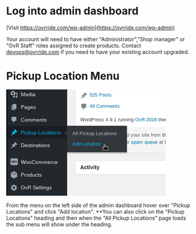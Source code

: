 <!-- TITLE: New Pickup Location -->
<!-- SUBTITLE: Creating a new pickup location with a time and address -->

# Log into admin dashboard
[Visit https://ovrride.com/wp-admin](https://ovrride.com/wp-admin)

Your account will need to have either "Administrator","Shop manager" or "OvR Staff" roles assigned to create products. Contact [devops@ovrride.com](mailto:devops@ovrride.com) if you need to have your existing account upgraded.


# Pickup Location Menu
![New Pickup Location](/uploads/new-pickup-location.png "New Pickup Location")

From the menu on the left side of the admin dashboard hover over "Pickup Locations" and click "Add location". 
**You can also click on the "Pickup Locations" heading and then when the "All Pickup Locations" page loads the sub menu will show under the heading.